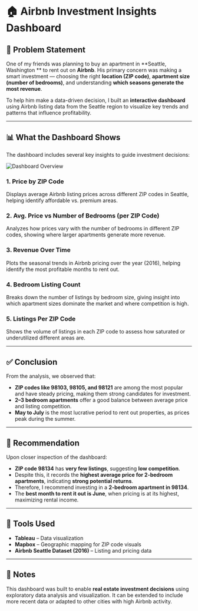 # 🏠 Airbnb Investment Insights Dashboard

## 📌 Problem Statement

One of my friends was planning to buy an apartment in **Seattle, Washington ** to rent out on **Airbnb**. His primary concern was making a smart investment — choosing the right **location (ZIP code)**, **apartment size (number of bedrooms)**, and understanding **which seasons generate the most revenue**.

To help him make a data-driven decision, I built an **interactive dashboard** using Airbnb listing data from the Seattle region to visualize key trends and patterns that influence profitability.

---

## 📊 What the Dashboard Shows

The dashboard includes several key insights to guide investment decisions:

![Dashboard Overview](assets/dashboard.png)

### 1. **Price by ZIP Code**
Displays average Airbnb listing prices across different ZIP codes in Seattle, helping identify affordable vs. premium areas.

### 2. **Avg. Price vs Number of Bedrooms (per ZIP Code)**
Analyzes how prices vary with the number of bedrooms in different ZIP codes, showing where larger apartments generate more revenue.

### 3. **Revenue Over Time**
Plots the seasonal trends in Airbnb pricing over the year (2016), helping identify the most profitable months to rent out.

### 4. **Bedroom Listing Count**
Breaks down the number of listings by bedroom size, giving insight into which apartment sizes dominate the market and where competition is high.

### 5. **Listings Per ZIP Code**
Shows the volume of listings in each ZIP code to assess how saturated or underutilized different areas are.

---

## ✅ Conclusion

From the analysis, we observed that:

- **ZIP codes like 98103, 98105, and 98121** are among the most popular and have steady pricing, making them strong candidates for investment.
- **2–3 bedroom apartments** offer a good balance between average price and listing competition.
- **May to July** is the most lucrative period to rent out properties, as prices peak during the summer.

---

## 📌 Recommendation

Upon closer inspection of the dashboard:

- **ZIP code 98134** has **very few listings**, suggesting **low competition**.
- Despite this, it records the **highest average price for 2-bedroom apartments**, indicating **strong potential returns**.
- Therefore, I recommend investing in a **2-bedroom apartment in 98134**.
- The **best month to rent it out is June**, when pricing is at its highest, maximizing rental income.

---

## 🧰 Tools Used

- **Tableau** – Data visualization
- **Mapbox** – Geographic mapping for ZIP code visuals
- **Airbnb Seattle Dataset (2016)** – Listing and pricing data

---

## 📎 Notes

This dashboard was built to enable **real estate investment decisions** using exploratory data analysis and visualization. It can be extended to include more recent data or adapted to other cities with high Airbnb activity.

